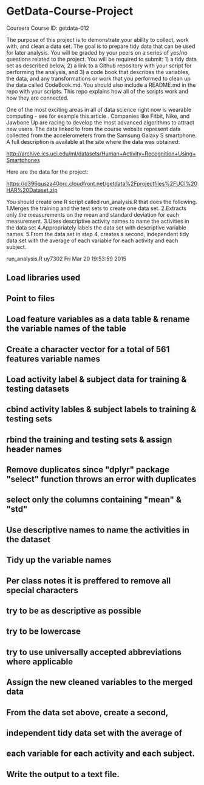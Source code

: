 # GetData-Course-Project
Coursera Course ID: getdata-012

The purpose of this project is to demonstrate your ability to collect, work with, and clean a data set. The goal is to prepare tidy data that can be used for later analysis. You will be graded by your peers on a series of yes/no questions related to the project. You will be required to submit: 1) a tidy data set as described below, 2) a link to a Github repository with your script for performing the analysis, and 3) a code book that describes the variables, the data, and any transformations or work that you performed to clean up the data called CodeBook.md. You should also include a README.md in the repo with your scripts. This repo explains how all of the scripts work and how they are connected.  

One of the most exciting areas in all of data science right now is wearable computing - see for example  this article . Companies like Fitbit, Nike, and Jawbone Up are racing to develop the most advanced algorithms to attract new users. The data linked to from the course website represent data collected from the accelerometers from the Samsung Galaxy S smartphone. A full description is available at the site where the data was obtained: 

http://archive.ics.uci.edu/ml/datasets/Human+Activity+Recognition+Using+Smartphones 

Here are the data for the project: 

https://d396qusza40orc.cloudfront.net/getdata%2Fprojectfiles%2FUCI%20HAR%20Dataset.zip 

 You should create one R script called run_analysis.R that does the following. 
1.Merges the training and the test sets to create one data set.
2.Extracts only the measurements on the mean and standard deviation for each measurement. 
3.Uses descriptive activity names to name the activities in the data set
4.Appropriately labels the data set with descriptive variable names. 
5.From the data set in step 4, creates a second, independent tidy data set with the average of each variable for each activity and each subject.

run_analysis.R
uy7302
Fri Mar 20 19:53:59 2015
  ## Load libraries used
  ##
  ## Point to files
  ## Load feature variables as a data table & rename the variable names of the table
  ##
  ## Create a character vector for a total of 561 features variable names
  ##
  ## Load activity label & subject data for training & testing datasets
  ##
  ## cbind activity lables & subject labels to training & testing sets
  ##
  ## rbind the training and testing sets & assign header names
  ##
  ## Remove duplicates since "dplyr" package "select" function throws an error with duplicates
  ## select only the columns containing "mean" & "std"
  ##
  ## Use descriptive names to name the activities in the dataset
  ##
  ##
  ## Tidy up the variable names
  ## Per class notes it is preffered to remove all special characters
  ## try to be as descriptive as possible
  ## try to be lowercase
  ## try to use universally accepted abbreviations where applicable
  ##
  ## Assign the new cleaned variables to the merged data
  ##
  ##
  ## From the data set above, create a second,
  ## independent tidy data set with the average of 
  ## each variable for each activity and each subject.
  ##
  ## Write the output to a text file.
